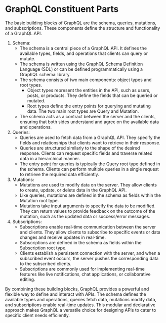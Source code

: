 # GraphQL Constituent Parts

The basic building blocks of GraphQL are the schema, queries, mutations, and subscriptions. These components define the structure and functionality of a GraphQL API.

1. Schema:
    - The schema is a central piece of a GraphQL API. It defines the available types, fields, and operations that clients can query or mutate.
    - The schema is written using the GraphQL Schema Definition Language (SDL) or can be defined programmatically using a GraphQL schema library.
    - The schema consists of two main components: object types and root types.
        - Object types represent the entities in the API, such as users, posts, or products. They define the fields that can be queried or mutated.
        - Root types define the entry points for querying and mutating data. The two main root types are Query and Mutation.
    - The schema acts as a contract between the server and the clients, ensuring that both sides understand and agree on the available data and operations.
2. Queries:
    - Queries are used to fetch data from a GraphQL API. They specify the fields and relationships that clients want to retrieve in their response.
    - Queries are structured similarly to the shape of the desired response. Clients can request specific fields and traverse related data in a hierarchical manner.
    - The entry point for queries is typically the Query root type defined in the schema. Clients can perform multiple queries in a single request to retrieve the required data efficiently.
3. Mutations:
    - Mutations are used to modify data on the server. They allow clients to create, update, or delete data in the GraphQL API.
    - Like queries, mutations are defined in the schema as fields within the Mutation root type.
    - Mutations take input arguments to specify the data to be modified. They can return values to provide feedback on the outcome of the mutation, such as the updated data or success/error messages.
4. Subscriptions:
    - Subscriptions enable real-time communication between the server and clients. They allow clients to subscribe to specific events or data changes and receive updates in real-time.
    - Subscriptions are defined in the schema as fields within the Subscription root type.
    - Clients establish a persistent connection with the server, and when a subscribed event occurs, the server pushes the corresponding data to the subscribed clients.
    - Subscriptions are commonly used for implementing real-time features like live notifications, chat applications, or collaborative editing.

By combining these building blocks, GraphQL provides a powerful and flexible way to define and interact with APIs. The schema defines the available types and operations, queries fetch data, mutations modify data, and subscriptions enable real-time updates. This modular and declarative approach makes GraphQL a versatile choice for designing APIs to cater to specific client needs efficiently.
